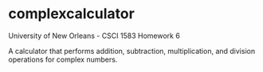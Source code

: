 complexcalculator
=================

University of New Orleans - CSCI 1583 Homework 6

A calculator that performs addition, subtraction, multiplication, and division operations for complex numbers.
